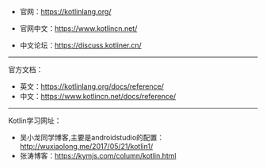 * 官网：https://kotlinlang.org/
* 官网中文：https://www.kotlincn.net/  

* 中文论坛：https://discuss.kotliner.cn/

---

官方文档：
* 英文：https://kotlinlang.org/docs/reference/
* 中文：https://www.kotlincn.net/docs/reference/

---

Kotlin学习网址：
* 吴小龙同学博客,主要是androidstudio的配置：http://wuxiaolong.me/2017/05/21/kotlin1/
* 张涛博客：https://kymjs.com/column/kotlin.html